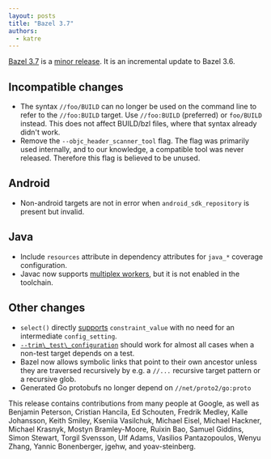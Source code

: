 ```yaml
---
layout: posts
title: "Bazel 3.7"
authors:
  - katre
---
```


[Bazel 3.7](https://github.com/bazelbuild/bazel/releases/tag/3.7.0) is a [minor
release](https://docs.bazel.build/versions/3.7.0/backward-compatibility.html).
It is an incremental update to Bazel 3.6.

## Incompatible changes

*   The syntax `//foo/BUILD` can no longer be used on the command line to refer to the `//foo:BUILD` target. Use `//foo:BUILD` (preferred) or `foo/BUILD` instead. This does not affect BUILD/bzl files, where that syntax already didn't work.
*   Remove the `--objc_header_scanner_tool` flag. The flag was primarily used internally, and to our knowledge, a compatible tool was never released. Therefore this flag is believed to be unused.

## Android

*   Non-android targets are not in error when `android_sdk_repository` is present but invalid.

## Java

*   Include `resources` attribute in dependency attributes for `java_*` coverage configuration.
*   Javac now supports [multiplex workers](https://docs.bazel.build/versions/3.7.0/multiplex-worker.html), but it is not enabled in the toolchain.

## Other changes

*   `select()` directly [supports](https://docs.bazel.build/versions/3.7.0/configurable-attributes.html#platforms) `constraint_value` with no need for an intermediate `config_setting`.
*   [`--trim\_test\_configuration`](https://docs.bazel.build/versions/3.7.0/command-line-reference.html#flag--trim_test_configuration) should work for almost all cases when a non-test target depends on a test.
*   Bazel now allows symbolic links that point to their own ancestor unless they are traversed recursively by e.g. a `//...` recursive target pattern or a recursive glob.
*   Generated Go protobufs no longer depend on `//net/proto2/go:proto`

This release contains contributions from many people at Google, as well as Benjamin Peterson, Cristian Hancila, Ed Schouten, Fredrik Medley, Kalle Johansson, Keith Smiley, Kseniia Vasilchuk, Michael Eisel, Michael Hackner, Michael Krasnyk, Mostyn Bramley-Moore, Ruixin Bao, Samuel Giddins, Simon Stewart, Torgil Svensson, Ulf Adams, Vasilios Pantazopoulos, Wenyu Zhang, Yannic Bonenberger, jgehw, and yoav-steinberg.

